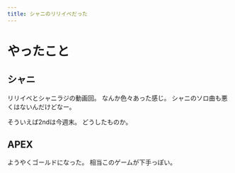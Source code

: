 ```yaml
---
title: シャニのリリイベだった
---
```


# やったこと

## シャニ

リリイベとシャニラジの動画回。
なんか色々あった感じ。
シャニのソロ曲も悪くはないんだけどなー。

そういえば2ndは今週末。
どうしたものか。

## APEX

ようやくゴールドになった。
相当このゲームが下手っぽい。
